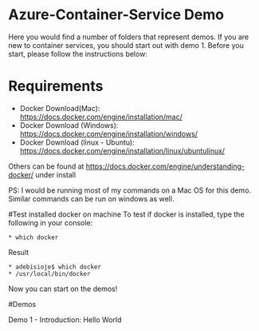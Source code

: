 # Azure-Container-Service Demo 

Here you would find a number of folders that represent demos. If you are new to container services, you should start out with demo 1. Before you start, please follow the instructions below: 

# Requirements

* Docker Download(Mac): https://docs.docker.com/engine/installation/mac/
* Docker Download (Windows): https://docs.docker.com/engine/installation/windows/
* Docker Download (linux - Ubuntu): https://docs.docker.com/engine/installation/linux/ubuntulinux/

Others can be found at https://docs.docker.com/engine/understanding-docker/ under install

PS: I would be running most of my commands on a Mac OS for this demo. Similar commands can be run on windows as well. 

#Test installed docker on machine
To test if docker is installed, type the following in your console:

    * which docker 
   
 Result
 
    * adebisioje$ which docker
    * /usr/local/bin/docker

Now you can start on the demos! 

#Demos 

Demo 1 - Introduction: Hello World 







